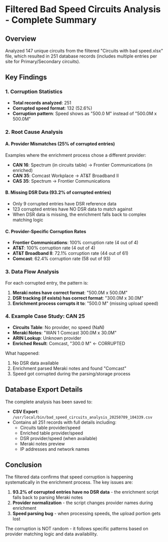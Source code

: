 # Filtered Bad Speed Circuits Analysis - Complete Summary

## Overview
Analyzed 147 unique circuits from the filtered "Circuits with bad speed.xlsx" file, which resulted in 251 database records (includes multiple entries per site for Primary/Secondary circuits).

## Key Findings

### 1. Corruption Statistics
- **Total records analyzed**: 251
- **Corrupted speed format**: 132 (52.6%)
- **Corruption pattern**: Speed shows as "500.0 M" instead of "500.0M x 500.0M"

### 2. Root Cause Analysis

#### A. Provider Mismatches (25% of corrupted entries)
Examples where the enrichment process chose a different provider:
- **CAN 16**: Spectrum (in circuits table) → Frontier Communications (in enriched)
- **CAN 35**: Comcast Workplace → AT&T Broadband II
- **CAS 35**: Spectrum → Frontier Communications

#### B. Missing DSR Data (93.2% of corrupted entries)
- Only 9 corrupted entries have DSR reference data
- 123 corrupted entries have NO DSR data to match against
- When DSR data is missing, the enrichment falls back to complex matching logic

#### C. Provider-Specific Corruption Rates
- **Frontier Communications**: 100% corruption rate (4 out of 4)
- **AT&T**: 100% corruption rate (4 out of 4)
- **AT&T Broadband II**: 72.1% corruption rate (44 out of 61)
- **Comcast**: 62.4% corruption rate (58 out of 93)

### 3. Data Flow Analysis

For each corrupted entry, the pattern is:
1. **Meraki notes have correct format**: "500.0M x 500.0M"
2. **DSR tracking (if exists) has correct format**: "300.0M x 30.0M"
3. **Enrichment process corrupts it to**: "500.0 M" (missing upload speed)

### 4. Example Case Study: CAN 25

- **Circuits Table**: No provider, no speed (NaN)
- **Meraki Notes**: "WAN 1 Comcast 300.0M x 30.0M"
- **ARIN Lookup**: Unknown provider
- **Enriched Result**: Comcast, "300.0 M" ← CORRUPTED

What happened:
1. No DSR data available
2. Enrichment parsed Meraki notes and found "Comcast"
3. Speed got corrupted during the parsing/storage process

## Database Export Details

The complete analysis has been saved to:
- **CSV Export**: `/usr/local/bin/bad_speed_circuits_analysis_20250709_104339.csv`
- Contains all 251 records with full details including:
  - Circuits table provider/speed
  - Enriched table provider/speed
  - DSR provider/speed (when available)
  - Meraki notes preview
  - IP addresses and network names

## Conclusion

The filtered data confirms that speed corruption is happening systematically in the enrichment process. The key issues are:

1. **93.2% of corrupted entries have no DSR data** - the enrichment script falls back to parsing Meraki notes
2. **Provider normalization** - the script changes provider names during enrichment
3. **Speed parsing bug** - when processing speeds, the upload portion gets lost

The corruption is NOT random - it follows specific patterns based on provider matching logic and data availability.